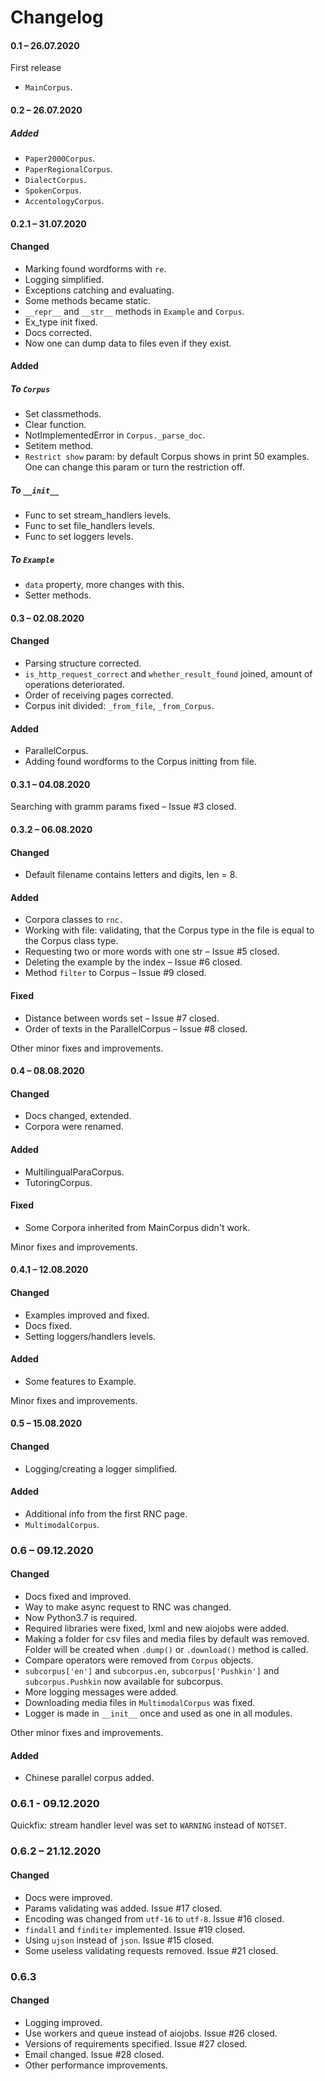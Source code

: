 # Changelog

#### 0.1 – 26.07.2020
First release
* `MainCorpus`.


#### 0.2 – 26.07.2020
##### Added
* `Paper2000Corpus`.
* `PaperRegionalCorpus`.
* `DialectCorpus`.
* `SpokenCorpus`.
* `AccentologyCorpus`.


#### 0.2.1 – 31.07.2020
#### Changed
* Marking found wordforms with `re`.
* Logging simplified.
* Exceptions catching and evaluating.
* Some methods became static.
* `__repr__` and `__str__` methods in `Example` and `Corpus`.
* Ex_type init fixed. 
* Docs corrected.
* Now one can dump data to files even if they exist.


#### Added
##### To `Corpus`
* Set classmethods.
* Clear function.
* NotImplementedError in `Corpus._parse_doc`.
* Setitem method.
* `Restrict show` param: by default Corpus shows in print 50 examples. 
One can change this param or turn the restriction off.


##### To `__init__`
* Func to set stream_handlers levels.
* Func to set file_handlers levels.
* Func to set loggers levels.

##### To `Example`
* `data` property, more changes with this.
* Setter methods.


#### 0.3 – 02.08.2020
#### Changed
* Parsing structure corrected.
* `is_http_request_correct` and `whether_result_found` joined, amount of operations deteriorated.
* Order of receiving pages corrected.
* Corpus init divided: `_from_file`, `_from_Corpus`.
 
#### Added
* ParallelCorpus.
* Adding found wordforms to the Corpus initting from file.


#### 0.3.1 – 04.08.2020
Searching with gramm params fixed – Issue #3 closed.


#### 0.3.2 – 06.08.2020
#### Changed
* Default filename contains letters and digits, len = 8.

#### Added
* Corpora classes to `rnc.`
* Working with file: validating, that the Corpus type in the file
is equal to the Corpus class type.   
* Requesting two or more words with one str – Issue #5 closed.
* Deleting the example by the index – Issue #6 closed.
* Method `filter` to Corpus – Issue #9 closed. 

#### Fixed
* Distance between words set – Issue #7 closed. 
* Order of texts in the ParallelCorpus – Issue #8 closed.

Other minor fixes and improvements.


#### 0.4 – 08.08.2020
#### Changed
* Docs changed, extended.
* Corpora were renamed.
 
#### Added
* MultilingualParaCorpus.
* TutoringCorpus.

#### Fixed
* Some Corpora inherited from MainCorpus didn't work.

Minor fixes and improvements.


#### 0.4.1 – 12.08.2020 
#### Changed
* Examples improved and fixed.
* Docs fixed.
* Setting loggers/handlers levels. 

#### Added
* Some features to Example.

Minor fixes and improvements.


#### 0.5 – 15.08.2020
#### Changed
* Logging/creating a logger simplified.

#### Added
* Additional info from the first RNC page.
* `MultimodalCorpus`.

### 0.6 – 09.12.2020
#### Changed
* Docs fixed and improved.
* Way to make async request to RNC was changed.
* Now Python3.7 is required.
* Required libraries were fixed, lxml and new aiojobs were added.
* Making a folder for csv files and media files by default was removed.
  Folder will be created when `.dump()` or `.download()` method is called.
* Compare operators were removed from `Corpus` objects.
* `subcorpus['en']` and `subcorpus.en`, `subcorpus['Pushkin']` and 
  `subcorpus.Pushkin` now available for subcorpus.
* More logging messages were added.
* Downloading media files in `MultimodalCorpus` was fixed.
* Logger is made in `__init__` once and used as one in all modules.

Other minor fixes and improvements.
#### Added
* Chinese parallel corpus added.


### 0.6.1 - 09.12.2020
Quickfix: stream handler level was set to `WARNING` instead of `NOTSET`.


### 0.6.2 – 21.12.2020
#### Changed
* Docs were improved.
* Params validating was added. Issue #17 closed.
* Encoding was changed from `utf-16` to `utf-8`. Issue #16 closed.
* `findall` and `finditer` implemented. Issue #19 closed.
* Using `ujson` instead of `json`. Issue #15 closed.
* Some useless validating requests removed. Issue #21 closed.


### 0.6.3
#### Changed
* Logging improved.
* Use workers and queue instead of aiojobs. Issue #26 closed.
* Versions of requirements specified. Issue #27 closed.
* Email changed. Issue #28 closed.
* Other performance improvements.
